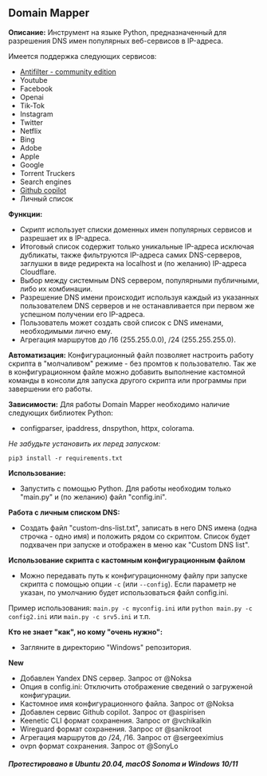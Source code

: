 ## Domain Mapper


**Описание:** Инструмент на языке Python, предназначенный для разрешения DNS имен популярных веб-сервисов в IP-адреса.

Имеется поддержка следующих сервисов:
- [Antifilter - community edition](https://community.antifilter.download/)
- Youtube
- Facebook
- Openai
- Tik-Tok
- Instagram
- Twitter
- Netflix
- Bing
- Adobe
- Apple
- Google
- Torrent Truckers
- Search engines
- [Github сopilot](https://github.com/features/copilot)
- Личный список


**Функции:**
- Скрипт использует списки доменных имен популярных сервисов и разрешает их в IP-адреса.
- Итоговый список содержит только уникальные IP-адреса исключая дубликаты, также фильтруются IP-адреса самих DNS-серверов, заглушки в виде редиректа на localhost и (по желанию) IP-адреса Cloudflare.
- Выбор между системным DNS сервером, популярными публичными, либо их комбинации.
- Разрешение DNS имени происходит используя каждый из указанных пользователем DNS серверов и не останавливается при первом же успешном получении его IP-адреса.
- Пользователь может создать свой список с DNS именами, необходимыми лично ему.
- Агрегация маршрутов до /16 (255.255.0.0), /24 (255.255.255.0).


**Автоматизация:**
Конфигурационный файл позволяет настроить работу скрипта в "молчаливом" режиме - без промтов к пользователю.
Так же в конфигурационном файле можно добавить выполнение кастомной команды в консоли для запуска другого скрипта или программы при завершении его работы.


**Зависимости:** Для работы Domain Mapper необходимо наличие следующих библиотек Python:
- configparser, ipaddress, dnspython, httpx, colorama.

*Не забудьте установить их перед запуском:*
```
pip3 install -r requirements.txt
```


**Использование:**
- Запустить с помощью Python. Для работы необходим только "main.py" и (по желанию) файл "config.ini".

**Работа с личным списком DNS:**
- Создать файл "custom-dns-list.txt", записать в него DNS имена (одна строчка - одно имя) и положить рядом со скриптом.  Список будет подхвачен при запуске и отображен в меню как "Custom DNS list".

**Использование скрипта с кастомным конфигурационным файлом**
- Можно передавать путь к конфигурационному файлу при запуске скрипта с помощью опции `-c` (или `--config`). Если параметр не указан, по умолчанию будет использоваться файл config.ini.

Пример использования: `main.py -с myconfig.ini` или `python main.py -с config2.ini` или `main.py -с srv5.ini` и т.п.

**Кто не знает "как", но кому "очень нужно":**
- Загляните в директорию "Windows" репозитория.

**New**
- Добавлен Yandex DNS сервер. Запрос от @Noksa
- Опция в config.ini: Отключить отображение сведений о загруженой конфигурации.
- Кастомное имя конфигурационного файла. Запрос от @Noksa
- Добавлен сервис Github сopilot. Запрос от @aspirisen
- Keenetic CLI формат сохранения. Запрос от @vchikalkin
- Wireguard формат сохранения. Запрос от @sanikroot
- Агрегация маршрутов до /24, /16. Запрос от @sergeeximius
- ovpn формат сохранения. Запрос от @SonyLo


##### Протестировано в Ubuntu 20.04, macOS Sonoma и Windows 10/11
